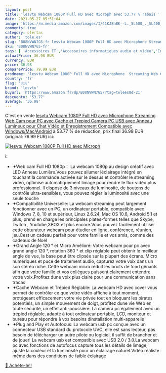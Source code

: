 ```yaml
---
layout: post
title: 'lesvtu Webcam 1080P Full HD avec Microph avec 53.77 % rabais '
date: 2021-05-27 05:51:04
image: 'https://m.media-amazon.com/images/I/41KJBh8K--L._SL500_._SL400_.jpg'
comments: true
category: ofertas
author: 'tole.es'
slug: 'B08NVWN7G5-fr lesvtu Webcam 1080P Full HD avec Microphone Streaming Web...'
sku: 'B08NVWN7G5-fr'
tags: [ 'Accessoires IT','Accessoires informatiques audio et vidéo','Informatique','Webcams et equipement VoIP','lesvtu', ]
actualPrice: 36.98 EUR
currency: EUR
price: 36.98
comparePrice: 79.99 EUR
prodname: 'lesvtu Webcam 1080P Full HD avec Microphone  Streaming Web Cam pour PC avec Cache et Trepied  Camera PC USB avec Anneau Lumineux pour Chat Vidéo et Enregistrement  Compatible avec Windows/Mac/Android'
country: 'fr'
flag: '🇫🇷'
brand: 'lesvtu'
buyurl: 'https://www.amazon.fr/dp/B08NVWN7G5/?tag=tolees0d-21'
descuento: '53.77'
average: '36.98'
---
```


C'est en vente [lesvtu Webcam 1080P Full HD avec Microphone  Streaming Web Cam pour PC avec Cache et Trepied  Camera PC USB avec Anneau Lumineux pour Chat Vidéo et Enregistrement  Compatible avec Windows/Mac/Android](https://www.amazon.fr/dp/B08NVWN7G5/?tag=tolees0d-21)  à  53.77 % de réduction, prix final  36.98 EUR (original: 79.99 EUR) ici:

[![lesvtu Webcam 1080P Full HD avec Microph](https://m.media-amazon.com/images/I/41KJBh8K--L._SL500_._SL400_.jpg)](https://www.amazon.fr/dp/B08NVWN7G5/?tag=tolees0d-21)

ℹ️:

- ✈Web cam Full HD 1080p： La webcam 1080p au design créatif avec LED Anneau Lumière.Vous pouvez allumer léclairage intégré en touchant la commande activée sur le dessus et contrôler le streaming vidéo, optimise automatiquement limage pour rendre le flux vidéo plus professionnel. Il dispose de 3 niveaux de luminosité, de boutons de contrôle ultra-sensibles, vous pouvez régler la luminosité avec une seule touche
- ✈Compatibilité Universelle: La webcam streaming peut largement fonctionner avec un PC, un ordinateur portable, compatible avec Windows 7, 8, 10 et supérieur, Linux 2.6.24, Mac OS 10.6, Android 5.1 et plus, prend en charge les principales plates-formes telles que Skype, Twitch , Youtube,XBOX et plus encore.Vous pouvez facilement utiliser cette obturateur webcam pour étudier en ligne, conférence, réunion, jeu.Cest un cadeau parfait pour votre famille et vos amis, comme des cadeaux de Noël
- ✈Grand Angle 120 ° et Micro Amélioré: Votre webcam pour pc avec grand angle 120 °, rotation 360 ° et clip réglable peut obtenir le meilleur angle de vue, la base peut être clipsée sur la plupart des écrans. Micro numériques et puce de traitement audio, capturez votre voix dans un son stéréo riche. Cette webcam micro réduit les bruits de fond gênants afin que votre famille et vos collègues puissent clairement entendre votre voix.Profitez dune voix plus claire pour une communication sans tracas
- ✈Cache Webcam et Trépied Réglable: La webcam HD avec cover vous permet de contrôler ce que votre vidéo affiche à tout moment, protégeant efficacement votre vie privée tout en bloquant les pirates potentiels, un simple mouvement de doigt, profitez dune vie Web en toute sécurité, un effet anti-poussière. La caméra pc également avec un trépied réglable, adapté à tout ordinateur portable, LCD, moniteur et bureau pour répondre à vos besoins dinstallation multi-appareils
- ✈Plug and Play et Autofocus: La webcam usb pc conçue avec un connecteur USB standard du protocole UVC, elle est sans lecteur, pas besoin de télécharger un autre pilote ou logiciel, il suffit de brancher et de jouer! La webcam usb est compatible avec USB 2.0 / 3.0.La webcam pc avec fonctions de autofocus capture tous les détails de limage, ajuste la couleur et la luminosité pour un éclairage naturel.Vidéo réaliste même dans des conditions de faible éclairage

[🛒 Achète-le!!](https://www.amazon.fr/dp/B08NVWN7G5/?tag=tolees0d-21)
